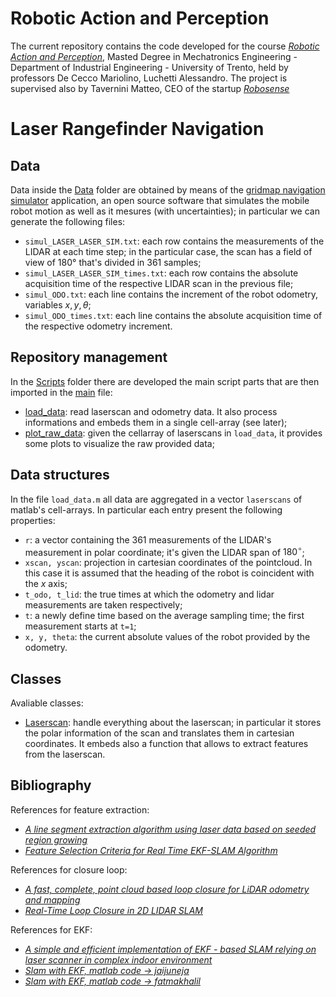 # Robotic Action and Perception
The current repository contains the code developed for the course [_Robotic Action and Perception_](https://www.miro.ing.unitn.it/category/robotic-perception-and-action/), Masted Degree in Mechatronics Engineering - Department of Industrial Engineering - University of Trento, held by professors De Cecco Mariolino, Luchetti Alessandro. The project is supervised also by Tavernini Matteo, CEO of the startup [_Robosense_](https://www.robosense.it/it/)


# Laser Rangefinder Navigation


## Data
Data inside the [Data](Data/) folder are obtained by means of the [gridmap navigation simulator](https://www.mrpt.org/list-of-mrpt-apps/application_gridmapnavsimul/) application, an open source software that simulates the mobile robot motion as well as it mesures (with uncertainties); in particular we can generate the following files:
- `simul_LASER_LASER_SIM.txt`: each row contains the measurements of the LIDAR at each time step; in the particular case, the scan has a field of view of 180° that's divided in 361 samples;
- `simul_LASER_LASER_SIM_times.txt`: each row contains the absolute acquisition time of the respective LIDAR scan in the previous file;
- `simul_ODO.txt`: each line contains the increment of the robot odometry, variables $x,y,\theta$;
- `simul_ODO_times.txt`: each line contains the absolute acquisition time of the respective odometry increment.

## Repository management
In the [Scripts](Scripts/) folder there are developed the main script parts that are then imported in the [main](main.m) file:
- [load_data](Scripts/load_data.m): read laserscan and odometry data. It also process informations and embeds them in a single cell-array (see later);
- [plot_raw_data](Scripts/plot_raw_data.m): given the cellarray of laserscans in `load_data`, it provides some plots to visualize the raw provided data;


## Data structures
In the file `load_data.m` all data are aggregated in a vector `laserscans` of matlab's cell-arrays. In particular each entry present the following properties:
- `r`: a vector containing the 361 measurements of the LIDAR's measurement in polar coordinate; it's given the LIDAR span of $180^\circ$;
- `xscan, yscan`: projection in cartesian coordinates of the pointcloud. In this case it is assumed that the heading of the robot is coincident with the $x$ axis;
- `t_odo, t_lid`: the true times at which the odometry and lidar measurements are taken respectively;
- `t`: a newly define time based on the average sampling time; the first measurement starts at `t=1`;
- `x, y, theta`: the current absolute values of the robot provided by the odometry.

## Classes
Avaliable classes:

- [Laserscan](Classes/Laserscan.m): handle everything about the laserscan; in particular it stores the polar information of the scan and translates them in cartesian coordinates. It embeds also a function that allows to extract features from the laserscan.

## Bibliography
References for feature extraction:
- [_A line segment extraction algorithm using laser data based on seeded region growing_](https://journals.sagepub.com/doi/pdf/10.1177/1729881418755245)
- [_Feature Selection Criteria for Real Time EKF-SLAM Algorithm_](https://journals.sagepub.com/doi/full/10.5772/7237#alg3-7237)

References for closure loop:
- [_A fast, complete, point cloud based loop closure for LiDAR odometry and mapping_](https://arxiv.org/pdf/1909.11811.pdf)
- [_Real-Time Loop Closure in 2D LIDAR SLAM_](https://static.googleusercontent.com/media/research.google.com/en//pubs/archive/45466.pdf)

References for EKF:
- [_A simple and efficient implementation of EKF - based SLAM relying on laser scanner in complex indoor environment_](https://www.infona.pl/resource/bwmeta1.element.baztech-5cbd9e8d-e5b6-4200-8f35-186220453ec8/content/partContents/0331eb36-015d-38a5-a06b-9f1870722f01)
- [_Slam with EKF, matlab code -> jaijuneja_](https://github.com/jaijuneja/ekf-slam-matlab)
- [_Slam with EKF, matlab code -> fatmakhalil_](https://github.com/fatmakhalil/EKF-SLAM-from-LiDAR-input-data)
